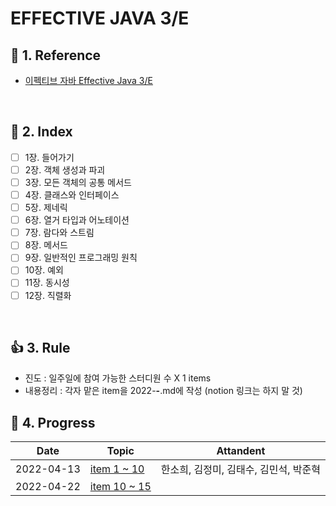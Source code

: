 # EFFECTIVE JAVA 3/E

## :blue_book: 1. Reference
- [이펙티브 자바 Effective Java 3/E](http://www.yes24.com/Product/Goods/65551284)
<br/>

## :pushpin: 2. Index
- [ ] 1장. 들어가기
- [ ] 2장. 객체 생성과 파괴
- [ ] 3장. 모든 객체의 공통 메서드
- [ ] 4장. 클래스와 인터페이스
- [ ] 5장. 제네릭
- [ ] 6장. 열거 타입과 어노테이션
- [ ] 7장. 람다와 스트림
- [ ] 8장. 메서드
- [ ] 9장. 일반적인 프로그래밍 원칙
- [ ] 10장. 예외
- [ ] 11장. 동시성
- [ ] 12장. 직렬화
<br/>

## 👍 3. Rule
- 진도 : 일주일에 참여 가능한 스터디원 수 X 1 items
- 내용정리 : 각자 맡은 item을 2022-**-**.md에 작성 (notion 링크는 하지 말 것)


## :couple: 4. Progress
|Date|Topic|Attandent|
|------|---|---|
|2022-04-13|[item 1 ~ 10](https://github.com/dheldh77/groupstudy_samsung_mechatronics_RnD/blob/master/effective_java/2022-04-12/2022-04-12.md)|한소희, 김정미, 김태수, 김민석, 박준혁|
|2022-04-22|[item 10 ~ 15](https://github.com/dheldh77/groupstudy_samsung_mechatronics_RnD/blob/master/effective_java/2022_04_22/2022_04_22.md)||
